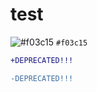 # test

![#f03c15](https://placehold.it/15/f03c15/000000?text=+) `#f03c15`

```diff
+DEPRECATED!!!
```

```diff
-DEPRECATED!!!
```
